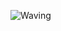 ![Waving](https://capsule-render.vercel.app/api?type=waving&height=300&color=gradient&text=Welcome%20to%20my%20Repository&fontAlign=50&animation=fadeIn&fontSize=60)
